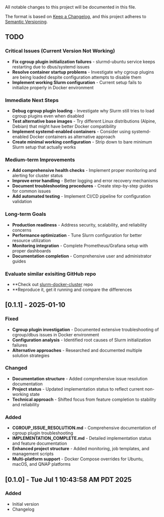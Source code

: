 <!-- markdownlint-disable MD024 -->
All notable changes to this project will be documented in this file.

The format is based on [Keep a Changelog](https://keepachangelog.com/en/1.0.0/),
and this project adheres to [Semantic Versioning](https://semver.org/spec/v2.0.0.html).

## TODO

### Critical Issues (Current Version Not Working)
- **Fix cgroup plugin initialization failures** - slurmd-ubuntu service keeps restarting due to dbus/systemd issues
- **Resolve container startup problems** - Investigate why cgroup plugins are being loaded despite configuration attempts to disable them
- **Implement working Slurm configuration** - Current setup fails to initialize properly in Docker environment

### Immediate Next Steps
- **Debug cgroup plugin loading** - Investigate why Slurm still tries to load cgroup plugins even when disabled
- **Test alternative base images** - Try different Linux distributions (Alpine, Debian) that might have better Docker compatibility
- **Implement systemd-enabled containers** - Consider using systemd-enabled Docker containers as alternative approach
- **Create minimal working configuration** - Strip down to bare minimum Slurm setup that actually works

### Medium-term Improvements
- **Add comprehensive health checks** - Implement proper monitoring and alerting for cluster status
- **Improve error handling** - Better logging and error recovery mechanisms
- **Document troubleshooting procedures** - Create step-by-step guides for common issues
- **Add automated testing** - Implement CI/CD pipeline for configuration validation

### Long-term Goals
- **Production readiness** - Address security, scalability, and reliability concerns
- **Performance optimization** - Tune Slurm configuration for better resource utilization
- **Monitoring integration** - Complete Prometheus/Grafana setup with proper dashboards
- **Documentation completion** - Comprehensive user and administrator guides

### Evaluate similar exisiting GitHub repo
- **Check out [slurm-docker-cluster](https://github.com/giovtorres/slurm-docker-cluster) repo
- **Reproduce it, get it running and compare the differences

## [0.1.1] - 2025-01-10

### Fixed
- **Cgroup plugin investigation** - Documented extensive troubleshooting of cgroup/dbus issues in Docker environment
- **Configuration analysis** - Identified root causes of Slurm initialization failures
- **Alternative approaches** - Researched and documented multiple solution strategies

### Changed
- **Documentation structure** - Added comprehensive issue resolution documentation
- **Project status** - Updated implementation status to reflect current non-working state
- **Technical approach** - Shifted focus from feature completion to stability and reliability

### Added
- **CGROUP_ISSUE_RESOLUTION.md** - Comprehensive documentation of cgroup plugin troubleshooting
- **IMPLEMENTATION_COMPLETE.md** - Detailed implementation status and feature documentation
- **Enhanced project structure** - Added monitoring, job templates, and management scripts
- **Multi-platform support** - Docker Compose overrides for Ubuntu, macOS, and QNAP platforms

## [0.1.0] - Tue Jul  1 10:43:58 AM PDT 2025

### Added

- Initial version
- Changelog

